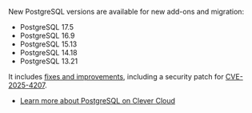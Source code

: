 
New PostgreSQL versions are available for new add-ons and migration:
* PostgreSQL 17.5
* PostgreSQL 16.9
* PostgreSQL 15.13
* PostgreSQL 14.18
* PostgreSQL 13.21

It includes [fixes and improvements](https://www.postgresql.org/about/news/postgresql-175-169-1513-1418-and-1321-released-3072/), including a security patch for [CVE-2025-4207](https://nvd.nist.gov/vuln/detail/CVE-2025-4207).

* [Learn more about PostgreSQL on Clever Cloud](/developers/doc/addons/postgresql/)


